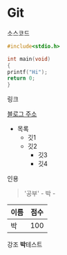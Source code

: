 # Git

소스코드

```c
#include<stdio.h>

int main(void)
{
printf("Hi");
return 0;
}
```

링크

[블로그 주소]("https://github.com/Hand-On")



* 목록
  * 깃1
  * 깃2
    * 깃3
    * 깃4




인용

> '공부' - 박 -



이름|점수
---|---|
박|100|


강조
**박**테스트
